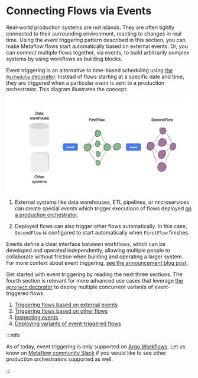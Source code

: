 
# Connecting Flows via Events

Real-world production systems are not islands. They are often tightly connected
to their surrounding environment, reacting to changes in real time. Using
the *event triggering* pattern described in this section, you can make Metaflow
flows start automatically based on external events. Or, you can connect
multiple flows together, via events, to build arbitrarily complex systems by
using workflows as building blocks.

Event triggering is an alternative to time-based scheduling using
[the `@schedule` decorator](/production/scheduling-metaflow-flows/scheduling-with-argo-workflows#scheduling-a-flow).
Instead of flows starting at a specific date and time, they are triggered when
a particular *event* is sent to a production orchestrator. This diagram
illustrates the concept:

![](/assets/events-overview.png)

1. External systems like data warehouses, ETL pipelines, or microservices can create special *events*
which trigger executions of flows deployed [on a production orchestrator](/production/scheduling-metaflow-flows/introduction).

2. Deployed flows can also trigger other flows automatically. In this case, `SecondFlow` is configured
to start automatically when `FirstFlow` finishes.

Events define a clear interface between workflows, which can be developed and
operated independently, allowing multiple people to collaborate without
friction when building and operating a larger system. For more context about
event triggering, [see the announcement blog post](#).

Get started with event triggering by reading the next three sections. The fourth
section is relevant for more advanced use cases that leverage [the `@project`
decorator](/production/coordinating-larger-metaflow-projects) to deploy
multiple concurrent variants of event-triggered flows. 

 1. [Triggering flows based on external events](/production/event-triggering/external-events)
 2. [Triggering flows based on other flows](/production/event-triggering/flow-events)
 3. [Inspecting events](/production/event-triggering/inspect-events)
 4. [Deploying variants of event-triggered flows](/production/event-triggering/project-events)

:::info

As of today, event triggering is only supported on
[Argo Workflows](/production/scheduling-metaflow-flows/scheduling-with-argo-workflows).
Let us know on [Metaflow community Slack](http://slack.outerbounds.co) if you would
like to see other production orchestrators supported as well.

:::
